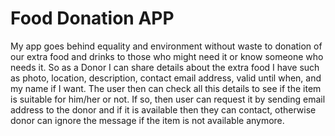# Food Donation APP

My app goes behind equality and environment without waste to donation of our extra food and drinks to those who might need it or know someone who needs it. So as a Donor I can share details about the extra food I have such as photo, location, description, contact email address, valid until when, and my name if I want. The user then can check all this details to see if the item is suitable for him/her or not. If so, then user can request it by sending email address to the donor and if it is available then they can contact, otherwise donor can ignore the message if the item is not available anymore. 
